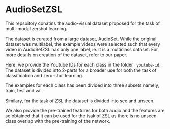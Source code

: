 # AudioSetZSL
This repsoitory conatins the audio-visual dataset proposed for the task of multi-modal zershot learning.

The dataset is curated from a large dataset, [AudioSet](https://research.google.com/audioset/). 
While the original dataset was multilabel, the example videos were selected such that every video in AudioSetZSL has only one label, ie. it is a multiclass dataset. For more details on creation of the dataset, refer to our paper.


Here, we provide the Youtube IDs for each class in the folder ``` youtube-id```.
The dataset is divided into 2-parts for a broader use for both the task of classification and zero-shot learning.

The examples for each class has been divided into three subsets namely, train, test and val.

Similary, for the task of ZSL the dataset is divided into see and unseen.

We also provide the pre-trained features for both audio and the features are so obtained that it can be used for the tsak of ZSL as there is no unseen class overlap with the pre-training of the network.